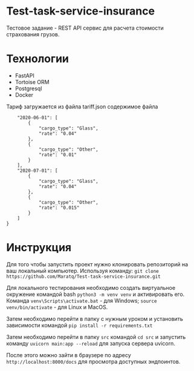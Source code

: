 # Test-task-service-insurance

Тестовое задание - REST API сервис для расчета стоимости страхования грузов.

# Технологии
- FastAPI
- Tortoise ORM
- Postgresql
- Docker

Тариф загружается из файла tariff.json
содержимое файла 
```{
    "2020-06-01": [
        {
            "cargo_type": "Glass",
            "rate": "0.04"
        },
        {
            "cargo_type": "Other",
            "rate": "0.01"
        }
    ],
    "2020-07-01": [
        {
            "cargo_type": "Glass",
            "rate": "0.04"
        },
        {
            "cargo_type": "Other",
            "rate": "0.015"
        }
    ]
}
```
# Инструкция

Для того чтобы запустить проект нужно клонировать репозиторий на ваш локальный компьютер. Используя команду:
```git clone https://github.com/Maratq/Test-task-service-insurance.git```

Для локального тестирования необходимо создать виртуальное окружение командой bash ```python3 -m venv venv``` и активировать его. Команда ```venv\Scripts\activate.bat``` - для Windows; ```source venv/bin/activate``` - для Linux и MacOS.

Затем необходимо перейти в папку с нужным уроком и установить зависимости командой ```pip install -r requirements.txt```

Затем необходимо перейти в папку ```src``` командой ```cd src``` и запустить команду ```uvicorn main:app --reload``` для запуска сервера uvicorn.

После этого можно зайти в браузере по адресу ```http://localhost:8000/docs``` для просмотра доступных эндпоинтов.
